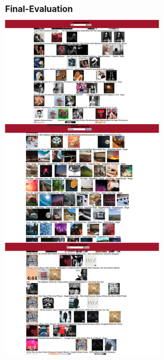# Final-Evaluation

![Test Image 1](/result01.png)
![Test Image 1](/result02.png)
![Test Image 1](/result03.png)

